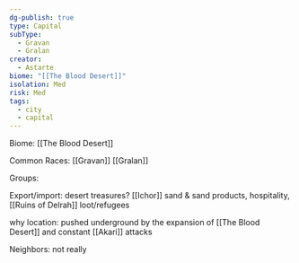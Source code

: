 ```yaml
---
dg-publish: true
type: Capital
subType:
  - Gravan
  - Gralan
creator:
  - Astarte
biome: "[[The Blood Desert]]"
isolation: Med
risk: Med
tags:
  - city
  - capital
---
```


Biome: [[The Blood Desert]]

Common Races: [[Gravan]] [[Gralan]]

Groups:

Export/import: desert treasures? [[Ichor]] sand & sand products, hospitality, [[Ruins of Delrah]] loot/refugees

why location: pushed underground by the expansion of [[The Blood Desert]] and constant [[Akari]] attacks

Neighbors: not really
